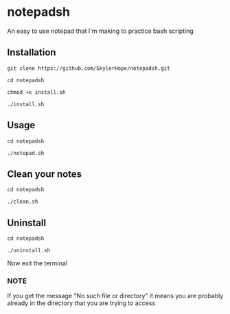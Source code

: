 # notepadsh
An easy to use notepad that I'm making to practice bash scripting


<h2>Installation</h2>

```
git clone https://github.com/SkylerHope/notepadsh.git

cd notepadsh

chmod +x install.sh

./install.sh
```

<h2>Usage</h2>

```
cd notepadsh

./notepad.sh
```

<h2>Clean your notes</h2>

```
cd notepadsh

./clean.sh
```

<h2>Uninstall</h2>

```
cd notepadsh

./uninstall.sh
```
Now exit the terminal

<h3>NOTE</h3>
If you get the message "No such file or directory" it means you are probably already in the directory that you are trying to access
